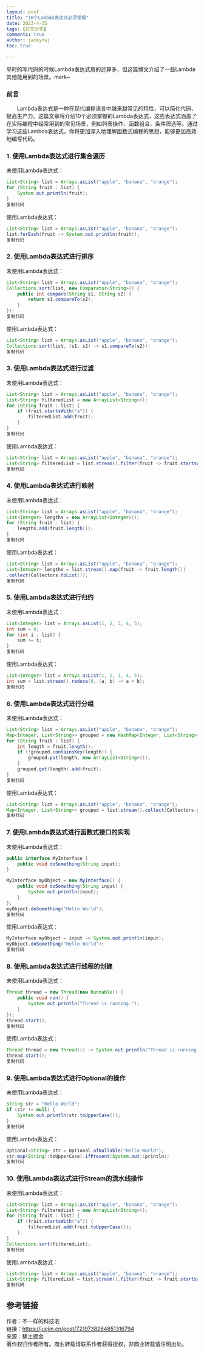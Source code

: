 ```yaml
---
layout: post
title: "10个Lambda表达式必须掌握"
date: 2023-4-35
tags: [好文分享]
comments: true
author: jackyrwj
toc: true

---
```


平时的写代码的时候Lambda表达式用的还算多，但这篇博文介绍了一些Lambda其他能用到的场景。mark~

### 前言

  Lambda表达式是一种在现代编程语言中越来越常见的特性，可以简化代码、提高生产力。这篇文章将介绍10个必须掌握的Lambda表达式，这些表达式涵盖了在实际编程中经常用到的常见场景，例如列表操作、函数组合、条件筛选等。通过学习这些Lambda表达式，你将更加深入地理解函数式编程的思想，能够更加高效地编写代码。

### 1. 使用Lambda表达式进行集合遍历

未使用Lambda表达式：

```java
List<String> list = Arrays.asList("apple", "banana", "orange");
for (String fruit : list) {
    System.out.println(fruit);
}
复制代码
```

使用Lambda表达式：

```java
List<String> list = Arrays.asList("apple", "banana", "orange");
list.forEach(fruit -> System.out.println(fruit));
复制代码
```

### 2. 使用Lambda表达式进行排序

未使用Lambda表达式：

```java
List<String> list = Arrays.asList("apple", "banana", "orange");
Collections.sort(list, new Comparator<String>() {
    public int compare(String s1, String s2) {
        return s1.compareTo(s2);
    }
});
复制代码
```

使用Lambda表达式：

```java
List<String> list = Arrays.asList("apple", "banana", "orange");
Collections.sort(list, (s1, s2) -> s1.compareTo(s2));
复制代码
```

### 3. 使用Lambda表达式进行过滤

未使用Lambda表达式：

```java
List<String> list = Arrays.asList("apple", "banana", "orange");
List<String> filteredList = new ArrayList<String>();
for (String fruit : list) {
    if (fruit.startsWith("a")) {
        filteredList.add(fruit);
    }
}
复制代码
```

使用Lambda表达式：

```java
List<String> list = Arrays.asList("apple", "banana", "orange");
List<String> filteredList = list.stream().filter(fruit -> fruit.startsWith("a")).collect(Collectors.toList());
复制代码
```

### 4. 使用Lambda表达式进行映射

未使用Lambda表达式：

```java
List<String> list = Arrays.asList("apple", "banana", "orange");
List<Integer> lengths = new ArrayList<Integer>();
for (String fruit : list) {
    lengths.add(fruit.length());
}
复制代码
```

使用Lambda表达式：

```java
List<String> list = Arrays.asList("apple", "banana", "orange");
List<Integer> lengths = list.stream().map(fruit -> fruit.length())
.collect(Collectors.toList());
复制代码
```

### 5. 使用Lambda表达式进行归约

未使用Lambda表达式：

```java
List<Integer> list = Arrays.asList(1, 2, 3, 4, 5);
int sum = 0;
for (int i : list) {
    sum += i;
}
复制代码
```

使用Lambda表达式：

```java
List<Integer> list = Arrays.asList(1, 2, 3, 4, 5);
int sum = list.stream().reduce(0, (a, b) -> a + b);
复制代码
```

### 6. 使用Lambda表达式进行分组

未使用Lambda表达式：

```java
List<String> list = Arrays.asList("apple", "banana", "orange");
Map<Integer, List<String>> grouped = new HashMap<Integer, List<String>>();
for (String fruit : list) {
    int length = fruit.length();
    if (!grouped.containsKey(length)) {
        grouped.put(length, new ArrayList<String>());
    }
    grouped.get(length).add(fruit);
}
复制代码
```

使用Lambda表达式：

```java
List<String> list = Arrays.asList("apple", "banana", "orange");
Map<Integer, List<String>> grouped = list.stream().collect(Collectors.groupingBy(fruit -> fruit.length()));
复制代码
```

### 7. 使用Lambda表达式进行函数式接口的实现

未使用Lambda表达式：

```java
public interface MyInterface {
    public void doSomething(String input);
}

MyInterface myObject = new MyInterface() {
    public void doSomething(String input) {
        System.out.println(input);
    }
};
myObject.doSomething("Hello World");
复制代码
```

使用Lambda表达式：

```java
MyInterface myObject = input -> System.out.println(input);
myObject.doSomething("Hello World");
复制代码
```

### 8. 使用Lambda表达式进行线程的创建

未使用Lambda表达式：

```java
Thread thread = new Thread(new Runnable() {
    public void run() {
        System.out.println("Thread is running.");
    }
});
thread.start();
复制代码
```

使用Lambda表达式：

```java
Thread thread = new Thread(() -> System.out.println("Thread is running."));
thread.start();
复制代码
```

### 9. 使用Lambda表达式进行Optional的操作

未使用Lambda表达式：

```java
String str = "Hello World";
if (str != null) {
    System.out.println(str.toUpperCase());
}
复制代码
```

使用Lambda表达式：

```java
Optional<String> str = Optional.ofNullable("Hello World");
str.map(String::toUpperCase).ifPresent(System.out::println);
复制代码
```

### 10. 使用Lambda表达式进行Stream的流水线操作

未使用Lambda表达式：

```java
List<String> list = Arrays.asList("apple", "banana", "orange");
List<String> filteredList = new ArrayList<String>();
for (String fruit : list) {
    if (fruit.startsWith("a")) {
        filteredList.add(fruit.toUpperCase());
    }
}
Collections.sort(filteredList);
复制代码
```

使用Lambda表达式：

```java
List<String> list = Arrays.asList("apple", "banana", "orange");
List<String> filteredList = list.stream().filter(fruit -> fruit.startsWith("a")).map(String::toUpperCase).sorted().collect(Collectors.toList());
复制代码
```

## 参考链接

作者：不一样的科技宅  
链接：https://juejin.cn/post/7219738264851316794  
来源：稀土掘金  
著作权归作者所有。商业转载请联系作者获得授权，非商业转载请注明出处。
